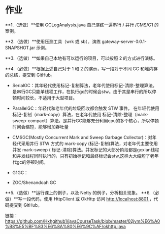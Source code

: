 #  作业

**1.（选做）**使用 GCLogAnalysis.java 自己演练一遍串行 / 并行 /CMS/G1 的案例。

**2.（选做）**使用压测工具（wrk 或 sb），演练 gateway-server-0.0.1-SNAPSHOT.jar 示例。

**3.（选做）**如果自己本地有可以运行的项目，可以按照 2 的方式进行演练。

**4.（必做）**根据上述自己对于 1 和 2 的演示，写一段对于不同 GC 和堆内存的总结，提交到 GitHub。

- SerialGC：其年轻代使用标记-复制算法，老年代使用标记-清除-整理算法。是串行GC只能单线程工作，在执行gc的时候会stw。由于其是串行的所以停顿时间较长，不适用于大型项目。

- ParallelGC：年轻代和老年代的垃圾回收都会触发 STW 事件。 在年轻代使用 标记-复制（mark-copy）算法，在老年代使用 标记-清除-整理（mark-sweep-compact）算法。是并行GC能够充分利用cpu的多个核心，所以停顿时间会缩短，能够增加吞吐量

- CMSGC(Mostly Concurrent Mark and Sweep  Garbage Collector)：对年轻代采用并行 STW 方式的 mark-copy (标记-复制)算法，对老年代主要使用并发 mark-sweep ( 标记-清除)算法。并发标记的大部分阶段都是gcxian线程和并发线程同时执行的，只有初始标记和最终标记会stw,这样大大缩短了老年代gc的停顿时间。
- G1GC：
- ZGC/Shenandoah GC

**5.（选做）**运行课上的例子，以及 Netty 的例子，分析相关现象。
**6.（必做）**写一段代码，使用 HttpClient 或 OkHttp 访问 [ http://localhost:8801 ](http://localhost:8801/)，代码提交到 GitHub。

链接：https://github.com/Hxhgithub1/javaCourseTask/blob/master/02jvm%E6%A0%B8%E5%BF%83%E6%8A%80%E6%9C%AF/okhttp.java
